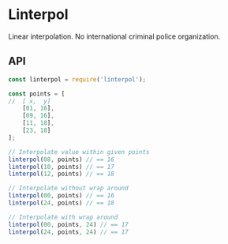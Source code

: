 # Linterpol

Linear interpolation. No international criminal police organization.

## API

```js
const linterpol = require('linterpol');

const points = [
//	[ x,  y]
	[01, 16],
	[09, 16],
	[11, 18],
	[23, 18]
];

// Interpolate value within given points
linterpol(08, points) // == 16
linterpol(10, points) // == 17
linterpol(12, points) // == 18

// Interpolate without wrap around
linterpol(00, points) // == 16
linterpol(24, points) // == 18

// Interpolate with wrap around
linterpol(00, points, 24) // == 17
linterpol(24, points, 24) // == 17

```
